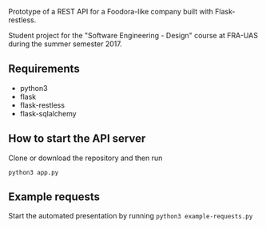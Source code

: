 Prototype of a REST API for a Foodora-like company built with Flask-restless.

Student project for the "Software Engineering - Design" course at FRA-UAS during the summer semester 2017.

## Requirements
* python3
* flask
* flask-restless
* flask-sqlalchemy

## How to start the API server
Clone or download the repository and then run
```cd food-delivery-flask-restless/
python3 app.py
```

## Example requests
Start the automated presentation by running `python3 example-requests.py`
